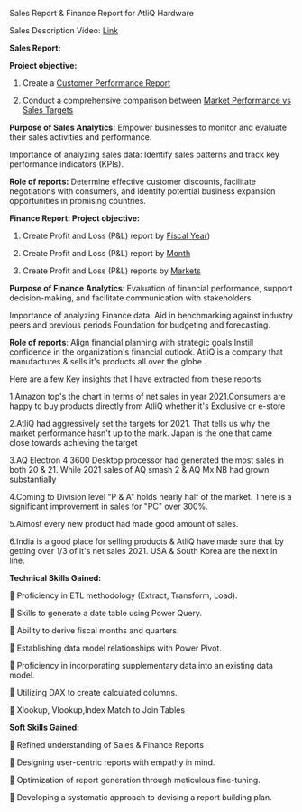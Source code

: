Sales Report & Finance Report for AtliQ Hardware

Sales Description Video: [Link](https://youtu.be/UYM6pP8QGDU)

**Sales Report:**

**Project objective:**

1. Create a [Customer Performance Report](https://github.com/GogulaPriyaa/Excel-Sales-Analytics-/blob/main/Customer%20Performance%20Report.pdf)

2. Conduct a comprehensive comparison between [Market Performance vs Sales Targets](https://github.com/GogulaPriyaa/Excel-Sales-Analytics-/blob/main/Market%20Performance%20vs%20Target%20Report.pdf)

**Purpose of Sales Analytics:** Empower businesses to monitor and evaluate their sales activities and performance.

Importance of analyzing sales data: Identify sales patterns and track key performance indicators (KPIs).

**Role of reports:** Determine effective customer discounts, facilitate negotiations with consumers, and identify potential business expansion opportunities in promising countries.

**Finance Report:
Project objective:**

1. Create Profit and Loss (P&L) report by [Fiscal Year](https://github.com/GogulaPriyaa/Excel-Sales-Analytics-/blob/main/P%26L%20by%20Fiscal%20Year.pdf)) 

2. Create Profit and Loss (P&L) report by [Month](https://github.com/GogulaPriyaa/Excel-Sales-Analytics-/blob/main/P%26L%20by%20Month.pdf) 

3. Create Profit and Loss (P&L) reports by [Markets](https://github.com/GogulaPriyaa/Excel-Sales-Analytics-/blob/main/P%26L%20by%20Markets.pdf) 

**Purpose of Finance Analytics**: Evaluation of financial performance, support decision-making, and facilitate communication with stakeholders.

Importance of analyzing Finance data: Aid in benchmarking against industry peers and previous periods Foundation for budgeting and forecasting.

**Role of reports**: Align financial planning with strategic goals Instill confidence in the organization's financial outlook.
AtliQ is a company that manufactures & sells it's products all over the globe .

Here are a few Key insights that I have extracted from these reports

1.Amazon top's the chart in terms of net sales in year 2021.Consumers are happy to buy products directly from AtliQ whether it's Exclusive or e-store 

2.AtliQ had aggressively set the targets for 2021. That tells us why the market performance hasn't up to the mark. Japan is the one that came close towards achieving the target

3.AQ Electron 4 3600 Desktop processor had generated the most sales in both 20 & 21. While 2021 sales of AQ smash 2 & AQ Mx NB had grown substantially

4.Coming to Division level "P & A" holds nearly half of the market. There is a significant improvement in sales for "PC" over 300%.

5.Almost every new product had made good amount of sales.

6.India  is a good place for selling products & AtliQ have made sure that by getting over 1/3 of it's net sales 2021. USA  & South Korea  are the next in line.

**Technical Skills Gained:**

	Proficiency in ETL methodology (Extract, Transform, Load).

	Skills to generate a date table using Power Query.

	Ability to derive fiscal months and quarters.

	Establishing data model relationships with Power Pivot.

	Proficiency in incorporating supplementary data into an existing data model.

	Utilizing DAX to create calculated columns.

 Xlookup, Vlookup,Index Match to Join Tables

**Soft Skills Gained:**

	Refined understanding of Sales & Finance Reports

	Designing user-centric reports with empathy in mind.

	Optimization of report generation through meticulous fine-tuning.

	Developing a systematic approach to devising a report building plan.









